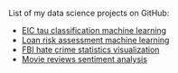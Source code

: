 List of my data science projects on GitHub:

* <a href="https://nfeege.github.io/eic-tau-classification">EIC tau classification machine learning</a>
* <a href="https://github.com/nfeege/loans-risk-assessment">Loan risk assessment machine learning</a>
* <a href="https://github.com/nfeege/fbi-stats-hate-crime">FBI hate crime statistics visualization</a>
* <a href="https://github.com/nfeege/movie-reviews">Movie reviews sentiment analysis</a>

